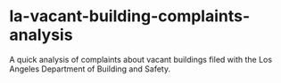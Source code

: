 # la-vacant-building-complaints-analysis

A quick analysis of complaints about vacant buildings filed with the Los Angeles Department of Building and Safety.
